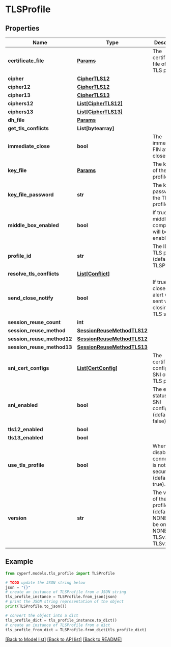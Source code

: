 # TLSProfile


## Properties

Name | Type | Description | Notes
------------ | ------------- | ------------- | -------------
**certificate_file** | [**Params**](Params.md) | The certificate file of the TLS profile. | 
**cipher** | [**CipherTLS12**](CipherTLS12.md) |  | [optional] 
**cipher12** | [**CipherTLS12**](CipherTLS12.md) |  | [optional] 
**cipher13** | [**CipherTLS13**](CipherTLS13.md) |  | [optional] 
**ciphers12** | [**List[CipherTLS12]**](CipherTLS12.md) |  | [optional] 
**ciphers13** | [**List[CipherTLS13]**](CipherTLS13.md) |  | [optional] 
**dh_file** | [**Params**](Params.md) |  | 
**get_tls_conflicts** | **List[bytearray]** |  | [optional] 
**immediate_close** | **bool** | The immediate FIN after close notify | [optional] 
**key_file** | [**Params**](Params.md) | The key file of the TLS profile. | 
**key_file_password** | **str** | The key file password of the TLS profile. | [optional] 
**middle_box_enabled** | **bool** | If true, the middle box compatibility will be enabled | [optional] 
**profile_id** | **str** | The ID of the TLS profile (default: TLSProfile). | 
**resolve_tls_conflicts** | [**List[Conflict]**](Conflict.md) |  | [optional] 
**send_close_notify** | **bool** | If true, a TLS close-notify alert will be sent while closing the TLS session | [optional] 
**session_reuse_count** | **int** |  | [optional] 
**session_reuse_method** | [**SessionReuseMethodTLS12**](SessionReuseMethodTLS12.md) |  | [optional] 
**session_reuse_method12** | [**SessionReuseMethodTLS12**](SessionReuseMethodTLS12.md) |  | [optional] 
**session_reuse_method13** | [**SessionReuseMethodTLS13**](SessionReuseMethodTLS13.md) |  | [optional] 
**sni_cert_configs** | [**List[CertConfig]**](CertConfig.md) | The certificate configs per SNI of the TLS profile. | [optional] 
**sni_enabled** | **bool** | The enable status of the SNI configuration (default: false). | 
**tls12_enabled** | **bool** |  | 
**tls13_enabled** | **bool** |  | 
**use_tls_profile** | **bool** | When disabled, the connection is not TLS secured (default: true). | [optional] 
**version** | **str** | The version of the TLS profile (default: NONE). Must be one of: NONE or TLSv1.2 or TLSv1.3. | 

## Example

```python
from cyperf.models.tls_profile import TLSProfile

# TODO update the JSON string below
json = "{}"
# create an instance of TLSProfile from a JSON string
tls_profile_instance = TLSProfile.from_json(json)
# print the JSON string representation of the object
print(TLSProfile.to_json())

# convert the object into a dict
tls_profile_dict = tls_profile_instance.to_dict()
# create an instance of TLSProfile from a dict
tls_profile_from_dict = TLSProfile.from_dict(tls_profile_dict)
```
[[Back to Model list]](../README.md#documentation-for-models) [[Back to API list]](../README.md#documentation-for-api-endpoints) [[Back to README]](../README.md)


